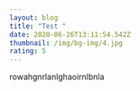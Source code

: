 ```yaml
---
layout: blog
title: "Test "
date: 2020-06-26T13:11:54.542Z
thumbnail: /img/bg-img/4.jpg
rating: 5
---
```

rowahgnrlanlghaoirnlbnla